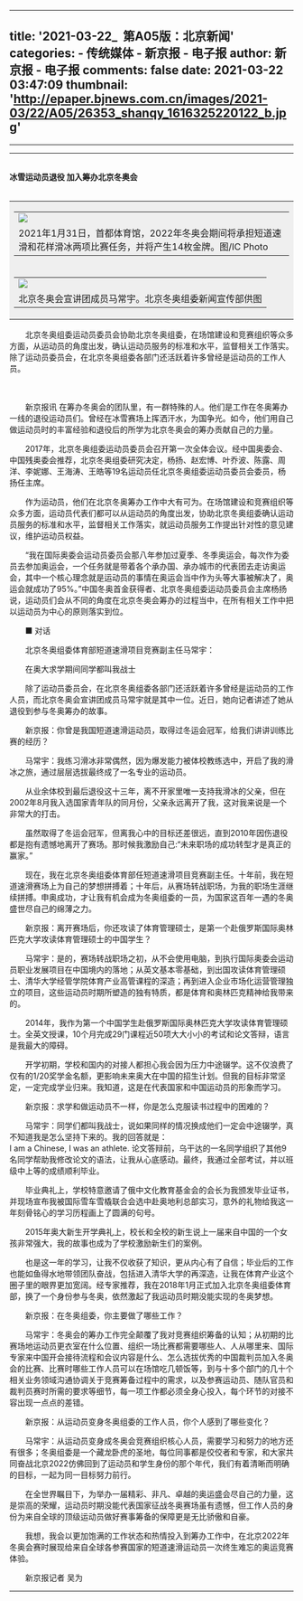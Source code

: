 
---
title: '2021-03-22_
     第A05版：北京新闻'
categories: 
    - 传统媒体
    - 新京报 - 电子报
author: 新京报 - 电子报
comments: false
date: 2021-03-22 03:47:09
thumbnail: 'http://epaper.bjnews.com.cn/images/2021-03/22/A05/26353_shanqy_1616325220122_b.jpg'
---

<div>   
<hr><hr><br><strong>冰雪运动员退役 加入筹办北京冬奥会</strong><br><br>
      <table bgcolor="#efefef"><tbody><tr><td><table><tbody><tr><td><img src="http://epaper.bjnews.com.cn/images/2021-03/22/A05/26353_shanqy_1616325220122_b.jpg" referrerpolicy="no-referrer"></td></tr>
    <tr><td>    2021年1月31日，首都体育馆，2022年冬奥会期间将承担短道速滑和花样滑冰两项比赛任务，并将产生14枚金牌。图/IC Photo</td></tr></tbody></table></td></tr><tr><td><table><tbody><tr><td><img src="http://epaper.bjnews.com.cn/images/2021-03/22/A05/26617_shanqy_1616330810774_b.jpg" referrerpolicy="no-referrer"></td></tr>
    <tr><td>    北京冬奥会宣讲团成员马常宇。北京冬奥组委新闻宣传部供图</td></tr></tbody></table></td></tr></tbody></table>
    <p>　　北京冬奥组委运动员委员会协助北京冬奥组委，在场馆建设和竞赛组织等众多方面，从运动员的角度出发，确认运动员服务的标准和水平，监督相关工作落实。除了运动员委员会，在北京冬奥组委各部门还活跃着许多曾经是运动员的工作人员。</p><p>　　</p><p>　　新京报讯 在筹办冬奥会的团队里，有一群特殊的人。他们是工作在冬奥筹办一线的退役运动员们。曾经在冰雪赛场上挥洒汗水，为国争光。如今，他们用自己做运动员时的丰富经验和退役后的所学为北京冬奥会的筹办贡献自己的力量。</p><p>　　2017年，北京冬奥组委运动员委员会召开第一次全体会议。经中国奥委会、中国残奥委会推荐，北京冬奥组委研究决定，杨扬、赵宏博、叶乔波、陈露、周洋、李妮娜、王海涛、王皓等19名运动员任北京冬奥组委运动员委员会委员，杨扬任主席。</p><p>　　作为运动员，他们在北京冬奥筹办工作中大有可为。在场馆建设和竞赛组织等众多方面，运动员代表们都可以从运动员的角度出发，协助北京冬奥组委确认运动员服务的标准和水平，监督相关工作落实，就运动员服务工作提出针对性的意见建议，维护运动员权益。</p><p>　　“我在国际奥委会运动员委员会那八年参加过夏季、冬季奥运会，每次作为委员去参加奥运会，一个任务就是带着各个承办国、承办城市的代表团去走访奥运会，其中一个核心理念就是运动员的事情在奥运会当中作为头等大事被解决了，奥运会就成功了95%。”中国冬奥首金获得者、北京冬奥组委运动员委员会主席杨扬说，运动员们会从不同的角度在北京冬奥会筹办的过程当中，在所有相关工作中把以运动员为中心的原则落实到位。</p><p>　　■ 对话</p><p>　　北京冬奥组委体育部短道速滑项目竞赛副主任马常宇：</p><p>　　在奥大求学期间同学都叫我战士</p><p>　　除了运动员委员会，在北京冬奥组委各部门还活跃着许多曾经是运动员的工作人员，而北京冬奥会宣讲团成员马常宇就是其中一位。近日，她向记者讲述了她从退役到参与冬奥筹办的故事。</p><p>　　新京报：你曾是我国短道速滑运动员，取得过冬运会冠军，给我们讲讲训练比赛的经历？</p><p>　　马常宇：我练习滑冰非常偶然，因为爆发能力被体校教练选中，开启了我的滑冰之旅，通过层层选拔最终成了一名专业的运动员。</p><p>　　从业余体校到最后退役这十三年，离不开家里唯一支持我滑冰的父亲，但在2002年8月我入选国家青年队的同月份，父亲永远离开了我，这对我来说是一个非常大的打击。</p><p>　　虽然取得了冬运会冠军，但离我心中的目标还差很远，直到2010年因伤退役都是抱有遗憾地离开了赛场。那时候我激励自己:“未来职场的成功转型才是真正的赢家。”</p><p>　　现在，我在北京冬奥组委体育部任短道速滑项目竞赛副主任。十年前，我在短道速滑赛场上为自己的梦想拼搏着；十年后，从赛场转战职场，为我的职场生涯继续拼搏。申奥成功，才让我有机会成为冬奥组委的一员，为国家这百年一遇的冬奥盛世尽自己的绵薄之力。</p><p>　　新京报：离开赛场后，你还攻读了体育管理硕士，是第一个赴俄罗斯国际奥林匹克大学攻读体育管理硕士的中国学生？</p><p>　　马常宇：是的，赛场转战职场之初，从不会使用电脑，到执行国际奥委会运动员职业发展项目在中国境内的落地；从英文基本零基础，到出国攻读体育管理硕士、清华大学经管学院体育产业高管课程的深造；再到进入企业市场化运营管理独立的项目，这些运动员时期所塑造的独有特质，都是体育和奥林匹克精神给我带来的。</p><p>　　2014年，我作为第一个中国学生赴俄罗斯国际奥林匹克大学攻读体育管理硕士。全英文授课，10个月完成29门课程近50项大大小小的考试和论文答辩，语言是我最大的障碍。</p><p>　　开学初期，学校和国内的对接人都担心我会因为压力中途辍学。这不仅浪费了仅有的1/20奖学金名额，更影响未来奥大在中国的招生计划。但我的目标非常坚定，一定完成学业归来。我知道，这是在代表国家和中国运动员的形象而学习。</p><p>　　新京报：求学和做运动员不一样，你是怎么克服读书过程中的困难的？</p><p>　　马常宇：同学们都叫我战士，说如果同样的情况换成他们一定会中途辍学，真不知道我是怎么坚持下来的。我的回答就是：I am a Chinese, I was an athlete. 论文答辩前，乌干达的一名同学组织了其他9名同学帮助我修改论文的语法，让我从心底感动。最终，我通过全部考试，并以班级中上等的成绩顺利毕业。</p><p>　　毕业典礼上，学校特意邀请了俄中文化教育基金会的会长为我颁发毕业证书，并现场宣布我被国际雪车雪橇联合会选中赴奥地利总部实习，意外的礼物给我这一年刻骨铭心的学习历程画上了圆满的句号。</p><p>　　2015年奥大新生开学典礼上，校长和全校的新生说上一届来自中国的一个女孩非常强大，我的故事也成为了学校激励新生们的案例。</p><p>　　也是这一年的学习，让我不仅收获了知识，更从内心有了自信；毕业后的工作也能如鱼得水地带领团队奋战，包括进入清华大学的再深造，让我在体育产业这个圈子里的眼界更加宽阔。经专家推荐，我在2018年1月正式加入北京冬奥组委体育部，换了一个身份参与冬奥，依然激起了我运动员时期没能实现的冬奥梦想。</p><p>　　新京报：在冬奥组委，你主要做了哪些工作？</p><p>　　马常宇：冬奥会的筹办工作完全颠覆了我对竞赛组织筹备的认知；从初期的比赛场地运动员更衣室在什么位置、组织一场比赛都需要哪些人、人从哪里来、国际专家来中国开会接待流程和会议内容是什么、怎么选拔优秀的中国裁判员加入冬奥会的比赛、比赛时哪些工作人员可以在场馆吃几顿饭等，到与十多个部门的几十个相关业务领域沟通协调关于竞赛筹备过程中的需求，以及参赛运动员、随队官员和裁判员赛时所需的要求等细节，每一项工作都必须全身心投入，每个环节的对接不容出现一点点的差错。</p><p>　　新京报：从运动员变身冬奥组委的工作人员，你个人感到了哪些变化？</p><p>　　马常宇：从运动员变身成冬奥会竞赛组织核心人员，需要学习和努力的地方还有很多；冬奥组委是一个藏龙卧虎的圣地，每位同事都是佼佼者和专家，和大家共同奋战北京2022仿佛回到了运动员和学生身份的那个年代，我们有着清晰而明确的目标，一起为同一目标努力前行。</p><p>　　在全世界瞩目下，为举办一届精彩、非凡、卓越的奥运盛会尽自己的力量，这是崇高的荣耀，运动员时期没能代表国家征战冬奥赛场虽有遗憾，但工作人员的身份为来自全球的顶级运动员做好赛事筹备的保障更是无比骄傲和自豪。</p><p>　　我想，我会以更加饱满的工作状态和热情投入到筹办工作中，在北京2022年冬奥会赛时展现给来自全球各参赛国家的短道速滑运动员一次终生难忘的奥运竞赛体验。</p><p>　　新京报记者 吴为</p><hr><br><br>  
</div>
            